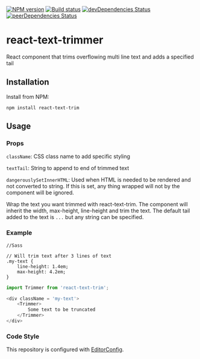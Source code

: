 [![NPM version][npm-image]][npm-url]
[![Build status][ci-image]][ci-url]
[![devDependencies Status](https://david-dm.org/mdedys/react-text-trimmer/dev-status.svg)](https://david-dm.org/mdedys/react-text-trimmer?type=dev)
[![peerDependencies Status](https://david-dm.org/mdedys/react-text-trimmer/peer-status.svg)](https://david-dm.org/mdedys/react-text-trimmer?type=peer)

# react-text-trimmer

React component that trims overflowing multi line text and adds a specified tail

## Installation

Install from NPM:

```shell
npm install react-text-trim
```

## Usage

### Props

`className`: CSS class name to add specific styling

`textTail`: String to append to end of trimmed text

`dangerouslySetInnerHTML`: Used when HTML is needed to be rendered and not converted to string. If this is set, any thing wrapped will not by the component will be ignored.

Wrap the text you want trimmed with react-text-trim. The component will inherit the width, max-height, line-height and trim the text. The default tail added to the text is `...` but any string can be specified.

### Example

```
//Sass

// Will trim text after 3 lines of text
.my-text {
	line-height: 1.4em;
	max-height: 4.2em;
}
```

```js
import Trimmer from 'react-text-trim';

<div className = 'my-text'>
	<Trimmer>
 		Some text to be truncated
	</Trimmer>
</div>

```

### Code Style

This repository is configured with [EditorConfig][EditorConfig].

[npm-url]: https://npmjs.org/package/react-text-trimmer
[npm-image]: https://img.shields.io/npm/v/react-text-trimmer.png
[ci-url]: https://travis-ci.org/mdedys/react-text-trimmer
[ci-image]: https://img.shields.io/travis-ci/mdedys/react-text-trimmer.svg
[EditorConfig]: http://editorconfig.org/
